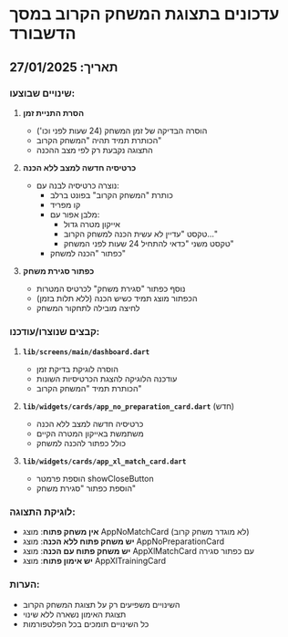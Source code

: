# עדכונים בתצוגת המשחק הקרוב במסך הדשבורד

## תאריך: 27/01/2025

### שינויים שבוצעו:

1. **הסרת התניית זמן**
   - הוסרה הבדיקה של זמן המשחק (24 שעות לפני וכו')
   - הכותרת תמיד תהיה "המשחק הקרוב"
   - התצוגה נקבעת רק לפי מצב ההכנה

2. **כרטיסיה חדשה למצב ללא הכנה**
   - נוצרה כרטיסיה לבנה עם:
     - כותרת "המשחק הקרוב" בפונט ברלב
     - קו מפריד
     - מלבן אפור עם:
       - אייקון מטרה גדול
       - טקסט "עדיין לא עשית הכנה למשחק הקרוב..."
       - טקסט משני "כדאי להתחיל 24 שעות לפני המשחק"
     - כפתור "הכנה למשחק"

3. **כפתור סגירת משחק**
   - נוסף כפתור "סגירת משחק" לכרטיס המטרות
   - הכפתור מוצג תמיד כשיש הכנה (ללא תלות בזמן)
   - לחיצה מובילה לתחקור המשחק

### קבצים שנוצרו/עודכנו:

1. **`lib/screens/main/dashboard.dart`**
   - הוסרה לוגיקת בדיקת זמן
   - עודכנה הלוגיקה להצגת הכרטיסיות השונות
   - הכותרת תמיד "המשחק הקרוב"

2. **`lib/widgets/cards/app_no_preparation_card.dart`** (חדש)
   - כרטיסיה חדשה למצב ללא הכנה
   - משתמשת באייקון המטרה הקיים
   - כולל כפתור להכנה למשחק

3. **`lib/widgets/cards/app_xl_match_card.dart`**
   - הוספת פרמטר showCloseButton
   - הוספת כפתור "סגירת משחק"

### לוגיקת התצוגה:

- **אין משחק פתוח**: מוצג AppNoMatchCard (לא מוגדר משחק קרוב)
- **יש משחק פתוח ללא הכנה**: מוצג AppNoPreparationCard
- **יש משחק פתוח עם הכנה**: מוצג AppXlMatchCard עם כפתור סגירה
- **יש אימון פתוח**: מוצג AppXlTrainingCard

### הערות:

- השינויים משפיעים רק על תצוגת המשחק הקרוב
- תצוגת האימון נשארה ללא שינוי
- כל השינויים תומכים בכל הפלטפורמות
